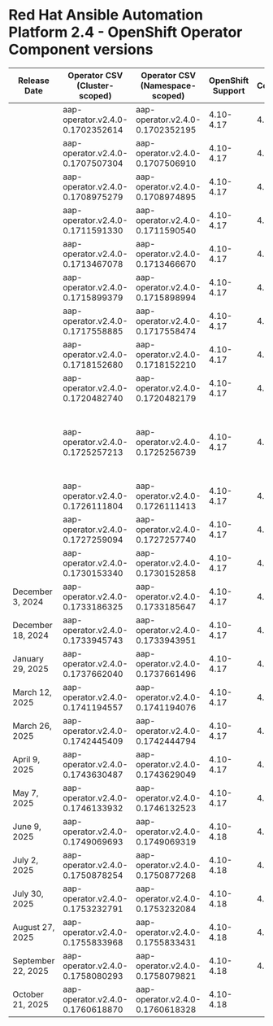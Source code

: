 # Red Hat Ansible Automation Platform 2.4 - OpenShift Operator Component versions

| Release Date | Operator CSV (Cluster-scoped) | Operator CSV (Namespace-scoped) | OpenShift Support | Controller | Receptor | Redis | EDA | Hub | Lightspeed | Release Notes | Notes |
|---|---|---|---|---|---|---|---|---|---|---|---|
|  | aap-operator.v2.4.0-0.1702352614 | aap-operator.v2.4.0-0.1702352195 | 4.10-4.17 | 4.5.0 | 1.4.3 | 6.2.7 | 1.0.3 | 4.7.3 |  |  |  |
|  | aap-operator.v2.4.0-0.1707507304 | aap-operator.v2.4.0-0.1707506910 | 4.10-4.17 | 4.5.1 | 1.4.3 | 6.2.7 | 1.0.3 | 4.7.3 |  |  |  |
|  | aap-operator.v2.4.0-0.1708975279 | aap-operator.v2.4.0-0.1708974895 | 4.10-4.17 | 4.5.2 | 1.4.4 | 6.2.7 | 1.0.5 | 4.9.1 |  |  |  |
|  | aap-operator.v2.4.0-0.1711591330 | aap-operator.v2.4.0-0.1711590540 | 4.10-4.17 | 4.5.5 | 1.4.5 | 6.2.7 | 1.0.5 | 4.9.1 |  |  |  |
|  | aap-operator.v2.4.0-0.1713467078 | aap-operator.v2.4.0-0.1713466670 | 4.10-4.17 | 4.5.6 | 1.4.5 | 6.2.7 | 1.0.5 | 4.9.1 |  |  |  |
|  | aap-operator.v2.4.0-0.1715899379 | aap-operator.v2.4.0-0.1715898994 | 4.10-4.17 | 4.5.6 | 1.4.5 | 6.2.7 | 1.0.5 | 4.9.1 |  |  |  |
|  | aap-operator.v2.4.0-0.1717558885 | aap-operator.v2.4.0-0.1717558474 | 4.10-4.17 | 4.5.7 | 1.4.8 | 6.2.7 | 1.0.7 | 4.9.2 |  |  |  |
|  | aap-operator.v2.4.0-0.1718152680 | aap-operator.v2.4.0-0.1718152210 | 4.10-4.17 | 4.5.7 | 1.4.8 | 6.2.7 | 1.0.7 | 4.9.2 | 1.0.0 |  |  |
|  | aap-operator.v2.4.0-0.1720482740 | aap-operator.v2.4.0-0.1720482179 | 4.10-4.17 | 4.5.8 | 1.4.8 | 6.2.7 | 1.0.7 | 4.9.2 | 1.0.1 |  |  |
|  | aap-operator.v2.4.0-0.1725257213 | aap-operator.v2.4.0-0.1725256739 | 4.10-4.17 | 4.5.10 | 1.4.8 | 6.2.7 | 1.0.7 | 4.9.2 | 1.0.2 |  | DEAD release due to ose-kube-rbac-proxy |
|  | aap-operator.v2.4.0-0.1726111804 | aap-operator.v2.4.0-0.1726111413 | 4.10-4.17 | 4.5.11 | 1.4.8 | 6.2.7 | 1.0.7 | 4.9.2 | 1.0.2 |  |  |
|  | aap-operator.v2.4.0-0.1727259094 | aap-operator.v2.4.0-0.1727257740 | 4.10-4.17 | 4.5.12 | 1.4.8 | 6.2.7 | 1.0.7 | 4.9.2 | 2.4.240919 |  |  |
|  | aap-operator.v2.4.0-0.1730153340 | aap-operator.v2.4.0-0.1730152858 | 4.10-4.17 | 4.5.12 | 1.4.9 | 6.2.7 | 1.0.7 | 4.9.2 | 2.4.240919 |  |  |
| December 3, 2024 | aap-operator.v2.4.0-0.1733186325 | aap-operator.v2.4.0-0.1733185647 | 4.10-4.17 | 4.5.13 | 1.5.1 | 6.2.7 | 1.0.7 | 4.9.2 | 2.4.241127 | [Release Notes](https://docs.redhat.com/en/documentation/red_hat_ansible_automation_platform/2.4/html-single/red_hat_ansible_automation_platform_release_notes/index#async-24-6-3-dec) |  |
| December 18, 2024 | aap-operator.v2.4.0-0.1733945743 | aap-operator.v2.4.0-0.1733943951 | 4.10-4.17 | 4.5.15 | 1.5.1 | 6.2.7 | 1.0.7 | 4.9.2 | 2.4.241210 | [Release Notes](https://docs.redhat.com/en/documentation/red_hat_ansible_automation_platform/2.4/html-single/red_hat_ansible_automation_platform_release_notes/index#async-24-12-18-dec) |  |
| January 29, 2025 | aap-operator.v2.4.0-0.1737662040 | aap-operator.v2.4.0-0.1737661496 | 4.10-4.17 | 4.5.17 | 1.5.1 | 6.2.7 | 1.0.7 | 4.9.2 | 2.4.250121 | [Release Notes](https://docs.redhat.com/en/documentation/red_hat_ansible_automation_platform/2.4/html-single/red_hat_ansible_automation_platform_release_notes/index#async-24-20250129) |  |
| March 12, 2025 | aap-operator.v2.4.0-0.1741194557 | aap-operator.v2.4.0-0.1741194076 | 4.10-4.17 | 4.5.19 | 1.5.3 | 6.2.17 | 1.0.7 | 4.9.2 | 2.4.250225 | [Release Notes](https://docs.redhat.com/en/documentation/red_hat_ansible_automation_platform/2.4/html-single/red_hat_ansible_automation_platform_release_notes/index#async-24-20250312) |  |
| March 26, 2025 | aap-operator.v2.4.0-0.1742445409 | aap-operator.v2.4.0-0.1742444794 | 4.10-4.17 | 4.5.20 | 1.5.3 | 6.2.17 | 1.0.7 | 4.9.3 | 2.4.250225 | [Release Notes](https://docs.redhat.com/en/documentation/red_hat_ansible_automation_platform/2.4/html-single/red_hat_ansible_automation_platform_release_notes/index#async-24-20250326) |  |
| April 9, 2025 | aap-operator.v2.4.0-0.1743630487 | aap-operator.v2.4.0-0.1743629049 | 4.10-4.17 | 4.5.21 | 1.5.3 | 6.2.17 | 1.0.7 | 4.9.3 | 2.4.250225 | [Release Notes](https://docs.redhat.com/en/documentation/red_hat_ansible_automation_platform/2.4/html-single/red_hat_ansible_automation_platform_release_notes/index#async-24-20250409) |  |
| May 7, 2025 | aap-operator.v2.4.0-0.1746133932 | aap-operator.v2.4.0-0.1746132523 | 4.10-4.17 | 4.5.22 | 1.5.5 | 6.2.17 | 1.0.7 | 4.9.3 | 2.4.250225 | [Release Notes](https://docs.redhat.com/en/documentation/red_hat_ansible_automation_platform/2.4/html-single/red_hat_ansible_automation_platform_release_notes/index#async-24-202500507) |  |
| June 9, 2025 | aap-operator.v2.4.0-0.1749069693 | aap-operator.v2.4.0-0.1749069319 | 4.10-4.18 | 4.5.23 | 1.5.5 | 6.2.18 | 1.0.7 | 4.9.4 | 2.4.250225 | [Release Notes](https://docs.redhat.com/en/documentation/red_hat_ansible_automation_platform/2.4/html-single/red_hat_ansible_automation_platform_release_notes/index#async-24-202500609) |  |
| July 2, 2025 | aap-operator.v2.4.0-0.1750878254 | aap-operator.v2.4.0-0.1750877268 | 4.10-4.18 | 4.5.24 | 1.5.7 | 6.2.18 | 1.0.7 | 4.9.4 | 2.4.250225 | [Release Notes](https://docs.redhat.com/en/documentation/red_hat_ansible_automation_platform/2.4/html-single/red_hat_ansible_automation_platform_release_notes/index#async-24-20250702) |  |
| July 30, 2025 | aap-operator.v2.4.0-0.1753232791 | aap-operator.v2.4.0-0.1753232084 | 4.10-4.18 | 4.5.24 | 1.5.7 | 6.2.18 | 1.0.7 | 4.9.4 | 2.4.250225 | [Release Notes](https://docs.redhat.com/en/documentation/red_hat_ansible_automation_platform/2.4/html-single/red_hat_ansible_automation_platform_release_notes/index#async-24-20250730) |  |
| August 27, 2025 | aap-operator.v2.4.0-0.1755833968 | aap-operator.v2.4.0-0.1755833431 | 4.10-4.18 | 4.5.25 | 1.5.7 | 6.2.19 | 1.0.7 | 4.9.5 | 2.4.250225 | [Release Notes](https://docs.redhat.com/en/documentation/red_hat_ansible_automation_platform/2.4/html-single/red_hat_ansible_automation_platform_release_notes/index#async-24-20250827) |  |
| September 22, 2025 | aap-operator.v2.4.0-0.1758080293 | aap-operator.v2.4.0-0.1758079821 | 4.10-4.18 | 4.5.25 | 1.5.7 | 6.2.19 | 1.0.7 | 4.9.5 | 2.4.250225 | [Release Notes](https://docs.redhat.com/en/documentation/red_hat_ansible_automation_platform/2.4/html-single/red_hat_ansible_automation_platform_release_notes/index#async-24-20250922) |  |
| October 21, 2025 | aap-operator.v2.4.0-0.1760618870 | aap-operator.v2.4.0-0.1760618328 | 4.10-4.18 |  |  |  |  |  |  |  |  |
